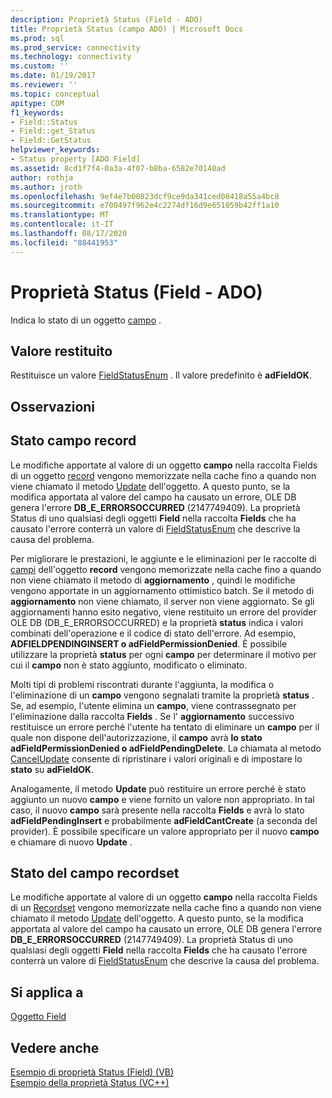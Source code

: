 ```yaml
---
description: Proprietà Status (Field - ADO)
title: Proprietà Status (campo ADO) | Microsoft Docs
ms.prod: sql
ms.prod_service: connectivity
ms.technology: connectivity
ms.custom: ''
ms.date: 01/19/2017
ms.reviewer: ''
ms.topic: conceptual
apitype: COM
f1_keywords:
- Field::Status
- Field::get_Status
- Field::GetStatus
helpviewer_keywords:
- Status property [ADO Field]
ms.assetid: 8cd1f7f4-0a3a-4f07-b8ba-6582e70140ad
author: rothja
ms.author: jroth
ms.openlocfilehash: 9ef4e7b00823dcf9ce9da341ced08418a55a4bc8
ms.sourcegitcommit: e700497f962e4c2274df16d9e651059b42ff1a10
ms.translationtype: MT
ms.contentlocale: it-IT
ms.lasthandoff: 08/17/2020
ms.locfileid: "88441953"
---
```

# <a name="status-property-ado-field"></a>Proprietà Status (Field - ADO)
Indica lo stato di un oggetto [campo](../../../ado/reference/ado-api/field-object.md) .  
  
## <a name="return-value"></a>Valore restituito  
 Restituisce un valore [FieldStatusEnum](../../../ado/reference/ado-api/fieldstatusenum.md) . Il valore predefinito è **adFieldOK**.  
  
## <a name="remarks"></a>Osservazioni  
  
## <a name="record-field-status"></a>Stato campo record  
 Le modifiche apportate al valore di un oggetto **campo** nella raccolta Fields di un oggetto [record](../../../ado/reference/ado-api/record-object-ado.md) vengono memorizzate nella cache fino a quando non viene chiamato il metodo [Update](../../../ado/reference/ado-api/update-method.md) dell'oggetto. A questo punto, se la modifica apportata al valore del campo ha causato un errore, OLE DB genera l'errore **DB_E_ERRORSOCCURRED** (2147749409). La proprietà Status di uno qualsiasi degli oggetti **Field** nella raccolta **Fields** che ha causato l'errore conterrà un valore di [FieldStatusEnum](../../../ado/reference/ado-api/fieldstatusenum.md) che descrive la causa del problema.  
  
 Per migliorare le prestazioni, le aggiunte e le eliminazioni per le raccolte di [campi](../../../ado/reference/ado-api/fields-collection-ado.md) dell'oggetto **record** vengono memorizzate nella cache fino a quando non viene chiamato il metodo di **aggiornamento** , quindi le modifiche vengono apportate in un aggiornamento ottimistico batch. Se il metodo di **aggiornamento** non viene chiamato, il server non viene aggiornato. Se gli aggiornamenti hanno esito negativo, viene restituito un errore del provider OLE DB (DB_E_ERRORSOCCURRED) e la proprietà **status** indica i valori combinati dell'operazione e il codice di stato dell'errore. Ad esempio, **ADFIELDPENDINGINSERT o adFieldPermissionDenied**. È possibile utilizzare la proprietà **status** per ogni **campo** per determinare il motivo per cui il **campo** non è stato aggiunto, modificato o eliminato.  
  
 Molti tipi di problemi riscontrati durante l'aggiunta, la modifica o l'eliminazione di un **campo** vengono segnalati tramite la proprietà **status** . Se, ad esempio, l'utente elimina un **campo**, viene contrassegnato per l'eliminazione dalla raccolta **Fields** . Se l' **aggiornamento** successivo restituisce un errore perché l'utente ha tentato di eliminare un **campo** per il quale non dispone dell'autorizzazione, il **campo** avrà **lo stato** **adFieldPermissionDenied o adFieldPendingDelete**. La chiamata al metodo [CancelUpdate](../../../ado/reference/ado-api/cancelupdate-method-ado.md) consente di ripristinare i valori originali e di impostare lo **stato** su **adFieldOK**.  
  
 Analogamente, il metodo **Update** può restituire un errore perché è stato aggiunto un nuovo **campo** e viene fornito un valore non appropriato. In tal caso, il nuovo **campo** sarà presente nella raccolta **Fields** e avrà lo stato **adFieldPendingInsert** e probabilmente **adFieldCantCreate** (a seconda del provider). È possibile specificare un valore appropriato per il nuovo **campo** e chiamare di nuovo **Update** .  
  
## <a name="recordset-field-status"></a>Stato del campo recordset  
 Le modifiche apportate al valore di un oggetto **campo** nella raccolta Fields di un [Recordset](../../../ado/reference/ado-api/recordset-object-ado.md) vengono memorizzate nella cache fino a quando non viene chiamato il metodo [Update](../../../ado/reference/ado-api/update-method.md) dell'oggetto. A questo punto, se la modifica apportata al valore del campo ha causato un errore, OLE DB genera l'errore **DB_E_ERRORSOCCURRED** (2147749409). La proprietà Status di uno qualsiasi degli oggetti **Field** nella raccolta **Fields** che ha causato l'errore conterrà un valore di [FieldStatusEnum](../../../ado/reference/ado-api/fieldstatusenum.md) che descrive la causa del problema.  
  
## <a name="applies-to"></a>Si applica a  
 [Oggetto Field](../../../ado/reference/ado-api/field-object.md)  
  
## <a name="see-also"></a>Vedere anche  
 [Esempio di proprietà Status (Field) (VB)](../../../ado/reference/ado-api/status-property-example-field-vb.md)   
 [Esempio della proprietà Status (VC++)](../../../ado/reference/ado-api/status-property-example-vc.md)   
